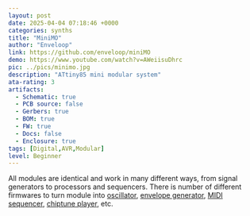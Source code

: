 ```yaml
---
layout: post
date: 2025-04-04 07:18:46 +0000
categories: synths
title: "MiniMO"
author: "Enveloop"
link: https://github.com/enveloop/miniMO
demo: https://www.youtube.com/watch?v=AWeiisuDhrc
pic: ../pics/minimo.jpg
description: "ATtiny85 mini modular system"
ata-rating: 3
artifacts:
  - Schematic: true
  - PCB source: false
  - Gerbers: true
  - BOM: true
  - FW: true
  - Docs: false
  - Enclosure: true
tags: [Digital,AVR,Modular]
level: Beginner
---
```


All modules are identical and work in many different ways, from signal generators to processors and sequencers. There is number of different firmwares to turn module into [oscillator](https://minimosynth.com/dco/), [envelope generator](https://minimosynth.com/adsr/), [MIDI sequencer](https://minimosynth.com/sequencer_midi/), [chiptune player](https://minimosynth.com/chiptune_player/), etc.